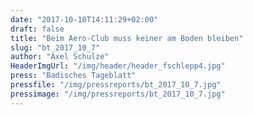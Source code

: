 ```yaml
---
date: "2017-10-10T14:11:29+02:00"
draft: false
title: "Beim Aero-Club muss keiner am Boden bleiben"
slug: "bt_2017_10_7"
author: "Axel Schulze"
HeaderImgUrl: "/img/header/header_fschlepp4.jpg"
press: "Badisches Tageblatt"
pressfile: "/img/pressreports/bt_2017_10_7.jpg"
pressimage: "/img/pressreports/bt_2017_10_7.jpg"
---
```

